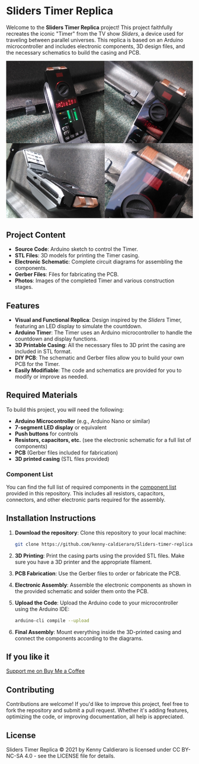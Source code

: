 # Sliders Timer Replica

Welcome to the **Sliders Timer Replica** project! This project faithfully recreates the iconic "Timer" from the TV show _Sliders_, a device used for traveling between parallel universes. This replica is based on an Arduino microcontroller and includes electronic components, 3D design files, and the necessary schematics to build the casing and PCB.

![Sliders Timer Replica](./PICTURES/IMG_20200306_144748.jpg)

## Project Content

- **Source Code**: Arduino sketch to control the Timer.
- **STL Files**: 3D models for printing the Timer casing.
- **Electronic Schematic**: Complete circuit diagrams for assembling the components.
- **Gerber Files**: Files for fabricating the PCB.
- **Photos**: Images of the completed Timer and various construction stages.

## Features

- **Visual and Functional Replica**: Design inspired by the _Sliders_ Timer, featuring an LED display to simulate the countdown.
- **Arduino Timer**: The Timer uses an Arduino microcontroller to handle the countdown and display functions.
- **3D Printable Casing**: All the necessary files to 3D print the casing are included in STL format.
- **DIY PCB**: The schematic and Gerber files allow you to build your own PCB for the Timer.
- **Easily Modifiable**: The code and schematics are provided for you to modify or improve as needed.

## Required Materials

To build this project, you will need the following:

- **Arduino Microcontroller** (e.g., Arduino Nano or similar)
- **7-segment LED display** or equivalent
- **Push buttons** for controls
- **Resistors, capacitors, etc.** (see the electronic schematic for a full list of components)
- **PCB** (Gerber files included for fabrication)
- **3D printed casing** (STL files provided)

### Component List

You can find the full list of required components in the [component list](./PARTS/ORIGINAL%20TIMERS%20PARTS.pdf) provided in this repository. This includes all resistors, capacitors, connectors, and other electronic parts required for the assembly.

## Installation Instructions

1. **Download the repository**:
   Clone this repository to your local machine:

   ```bash
   git clone https://github.com/kenny-caldieraro/Sliders-timer-replica.git

   ```

2. **3D Printing**:
   Print the casing parts using the provided STL files. Make sure you have a 3D printer and the appropriate filament.

3. **PCB Fabrication**:
   Use the Gerber files to order or fabricate the PCB.

4. **Electronic Assembly**:
   Assemble the electronic components as shown in the provided schematic and solder them onto the PCB.

5. **Upload the Code**:
   Upload the Arduino code to your microcontroller using the Arduino IDE:

   ```bash
   arduino-cli compile --upload
   ```

6. **Final Assembly**:
   Mount everything inside the 3D-printed casing and connect the components according to the diagrams.

## If you like it
[Support me on Buy Me a Coffee](https://buymeacoffee.com/kenny.caldieraro)

## Contributing

Contributions are welcome! If you'd like to improve this project, feel free to fork the repository and submit a pull request. Whether it's adding features, optimizing the code, or improving documentation, all help is appreciated.

## License

Sliders Timer Replica © 2021 by Kenny Caldieraro is licensed under CC BY-NC-SA 4.0  - see the LICENSE file for details.
